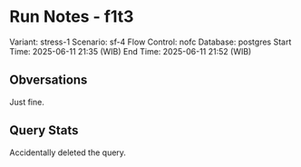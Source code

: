 # Run Notes - f1t3

Variant: stress-1
Scenario: sf-4
Flow Control: nofc
Database: postgres
Start Time: 2025-06-11 21:35 (WIB)
End Time: 2025-06-11 21:52 (WIB)

## Obversations

Just fine.

## Query Stats

Accidentally deleted the query.
